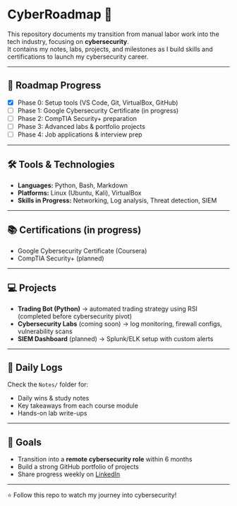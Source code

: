 # CyberRoadmap 🚀  

This repository documents my transition from manual labor work into the tech industry, focusing on **cybersecurity**.  
It contains my notes, labs, projects, and milestones as I build skills and certifications to launch my cybersecurity career.  

---

## 📅 Roadmap Progress
- [x] Phase 0: Setup tools (VS Code, Git, VirtualBox, GitHub)  
- [ ] Phase 1: Google Cybersecurity Certificate (in progress)  
- [ ] Phase 2: CompTIA Security+ preparation  
- [ ] Phase 3: Advanced labs & portfolio projects  
- [ ] Phase 4: Job applications & interview prep  

---

## 🛠️ Tools & Technologies
- **Languages:** Python, Bash, Markdown  
- **Platforms:** Linux (Ubuntu, Kali), VirtualBox  
- **Skills in Progress:** Networking, Log analysis, Threat detection, SIEM  

---

## 📚 Certifications (in progress)
- Google Cybersecurity Certificate (Coursera)  
- CompTIA Security+ (planned)  

---

## 💻 Projects
- **Trading Bot (Python)** → automated trading strategy using RSI (completed before cybersecurity pivot)  
- **Cybersecurity Labs** (coming soon) → log monitoring, firewall configs, vulnerability scans  
- **SIEM Dashboard** (planned) → Splunk/ELK setup with custom alerts  

---

## 📝 Daily Logs
Check the `Notes/` folder for:
- Daily wins & study notes  
- Key takeaways from each course module  
- Hands-on lab write-ups  

---

## 🌟 Goals
- Transition into a **remote cybersecurity role** within 6 months  
- Build a strong GitHub portfolio of projects  
- Share progress weekly on [LinkedIn](https://linkedin.com)  

---

⭐ Follow this repo to watch my journey into cybersecurity!
